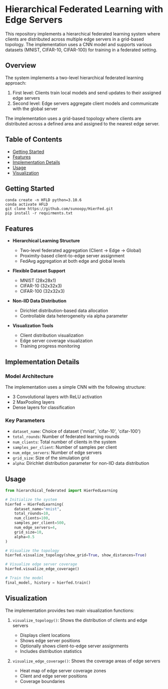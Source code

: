 # Hierarchical Federated Learning with Edge Servers

This repository implements a hierarchical federated learning system where clients are distributed across multiple edge servers in a grid-based topology. The implementation uses a CNN model and supports various datasets (MNIST, CIFAR-10, CIFAR-100) for training in a federated setting. 

## Overview

The system implements a two-level hierarchical federated learning approach:
1. First level: Clients train local models and send updates to their assigned edge servers
2. Second level: Edge servers aggregate client models and communicate with the global server

The implementation uses a grid-based topology where clients are distributed across a defined area and assigned to the nearest edge server.

## Table of Contents
- [Getting Started](#getting-started)
- [Features](#features)
- [Implementation Details](#implementation-details)
- [Usage](#usage)
- [Visualization](#visualization)

## Getting Started

```
conda create -n HFLD python=3.10.6
conda activate HFLD
git clone https://github.com/sunoopy/HierFed.git
pip install -r requirments.txt

```

## Features

- **Hierarchical Learning Structure**
  - Two-level federated aggregation (Client → Edge → Global)
  - Proximity-based client-to-edge server assignment
  - FedAvg aggregation at both edge and global levels

- **Flexible Dataset Support**
  - MNIST (28x28x1)
  - CIFAR-10 (32x32x3)
  - CIFAR-100 (32x32x3)

- **Non-IID Data Distribution**
  - Dirichlet distribution-based data allocation
  - Controllable data heterogeneity via alpha parameter

- **Visualization Tools**
  - Client distribution visualization
  - Edge server coverage visualization
  - Training progress monitoring


## Implementation Details

### Model Architecture
The implementation uses a simple CNN with the following structure:
- 3 Convolutional layers with ReLU activation
- 2 MaxPooling layers
- Dense layers for classification

### Key Parameters
- `dataset_name`: Choice of dataset ('mnist', 'cifar-10', 'cifar-100')
- `total_rounds`: Number of federated learning rounds
- `num_clients`: Total number of clients in the system
- `samples_per_client`: Number of samples per client
- `num_edge_servers`: Number of edge servers
- `grid_size`: Size of the simulation grid
- `alpha`: Dirichlet distribution parameter for non-IID data distribution

## Usage

```python
from hierarchical_federated import HierFedLearning

# Initialize the system
hierfed = HierFedLearning(
    dataset_name="mnist",
    total_rounds=10,
    num_clients=100,
    samples_per_client=500,
    num_edge_servers=4,
    grid_size=10,
    alpha=0.5
)

# Visualize the topology
hierfed.visualize_topology(show_grid=True, show_distances=True)

# Visualize edge server coverage
hierfed.visualize_edge_coverage()

# Train the model
final_model, history = hierfed.train()
```

## Visualization

The implementation provides two main visualization functions:

1. `visualize_topology()`: Shows the distribution of clients and edge servers
   - Displays client locations
   - Shows edge server positions
   - Optionally shows client-to-edge server assignments
   - Includes distribution statistics

2. `visualize_edge_coverage()`: Shows the coverage areas of edge servers
   - Heat map of edge server coverage zones
   - Client and edge server positions
   - Coverage boundaries

